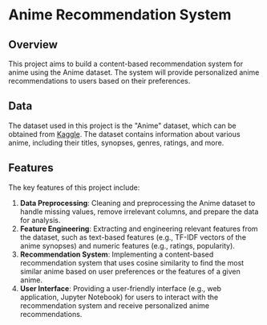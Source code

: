 # Anime Recommendation System

## Overview
This project aims to build a content-based recommendation system for anime using the Anime dataset. The system will provide personalized anime recommendations to users based on their preferences.

## Data
The dataset used in this project is the "Anime" dataset, which can be obtained from [Kaggle](https://www.kaggle.com/datasets/hernan4444/anime-recommendation-database-2020). The dataset contains information about various anime, including their titles, synopses, genres, ratings, and more.

## Features
The key features of this project include:

1. **Data Preprocessing**: Cleaning and preprocessing the Anime dataset to handle missing values, remove irrelevant columns, and prepare the data for analysis.
2. **Feature Engineering**: Extracting and engineering relevant features from the dataset, such as text-based features (e.g., TF-IDF vectors of the anime synopses) and numeric features (e.g., ratings, popularity).
3. **Recommendation System**: Implementing a content-based recommendation system that uses cosine similarity to find the most similar anime based on user preferences or the features of a given anime.
4. **User Interface**: Providing a user-friendly interface (e.g., web application, Jupyter Notebook) for users to interact with the recommendation system and receive personalized anime recommendations.
